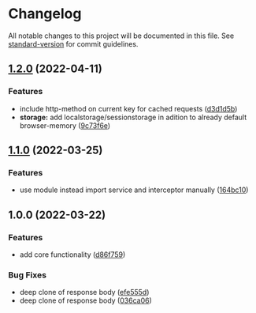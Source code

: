 # Changelog

All notable changes to this project will be documented in this file. See [standard-version](https://github.com/conventional-changelog/standard-version) for commit guidelines.

## [1.2.0](https://github.com/dedd1993/ngx-request-cache/compare/v1.1.0...v1.2.0) (2022-04-11)


### Features

* include http-method on current key for cached requests ([d3d1d5b](https://github.com/dedd1993/ngx-request-cache/commit/d3d1d5b87d418416d934bdcef0ea49a0589b331e))
* **storage:** add localstorage/sessionstorage in adition to already default browser-memory ([9c73f6e](https://github.com/dedd1993/ngx-request-cache/commit/9c73f6e2f715e3772a7ca9cd98b4301b9759437f))

## [1.1.0](https://github.com/dedd1993/ngx-request-cache/compare/v1.0.0...v1.1.0) (2022-03-25)


### Features

* use module instead import service and interceptor manually ([164bc10](https://github.com/dedd1993/ngx-request-cache/commit/164bc10f5d19345a610cc7c6c93927a913785160))

## 1.0.0 (2022-03-22)


### Features

* add core functionality ([d86f759](https://github.com/dedd1993/ngx-request-cache/commit/d86f7595b9fd3975e14bf4ab91a287df5758fa03))


### Bug Fixes

* deep clone of response body ([efe555d](https://github.com/dedd1993/ngx-request-cache/commit/efe555d6dcf0c7ca8547a79fbf358e0aab8e15bc))
* deep clone of response body ([036ca06](https://github.com/dedd1993/ngx-request-cache/commit/036ca062b15e798a529bbf70db383b70bef40507))
